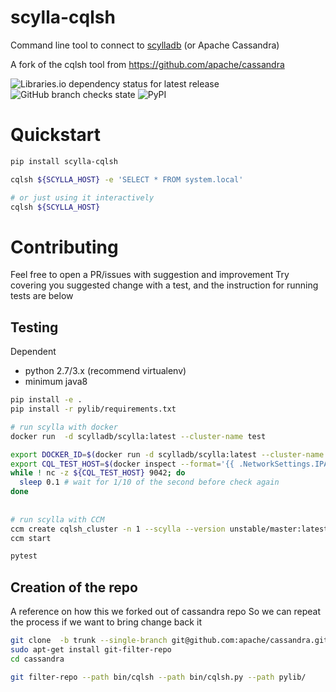 # scylla-cqlsh

Command line tool to connect to [scylladb](http://www.scylladb.com) (or Apache Cassandra)

A fork of the cqlsh tool from https://github.com/apache/cassandra

![Libraries.io dependency status for latest release](https://img.shields.io/librariesio/release/pypi/scylla-cqlsh)
![GitHub branch checks state](https://img.shields.io/github/checks-status/scylladb/scylla-cqlsh/master)
![PyPI](https://img.shields.io/pypi/v/scylla-cqlsh)

# Quickstart

```bash
pip install scylla-cqlsh

cqlsh ${SCYLLA_HOST} -e 'SELECT * FROM system.local'

# or just using it interactively
cqlsh ${SCYLLA_HOST} 
```

# Contributing

Feel free to open a PR/issues with suggestion and improvement
Try covering you suggested change with a test, and the instruction 
for running tests are below

## Testing

Dependent 
* python 2.7/3.x (recommend virtualenv)
* minimum java8

```bash
pip install -e .
pip install -r pylib/requirements.txt

# run scylla with docker
docker run  -d scylladb/scylla:latest --cluster-name test

export DOCKER_ID=$(docker run -d scylladb/scylla:latest --cluster-name test)
export CQL_TEST_HOST=$(docker inspect --format='{{ .NetworkSettings.IPAddress }}' ${DOCKER_ID})
while ! nc -z ${CQL_TEST_HOST} 9042; do   
  sleep 0.1 # wait for 1/10 of the second before check again
done
          
 
# run scylla with CCM
ccm create cqlsh_cluster -n 1 --scylla --version unstable/master:latest
ccm start

pytest
```


## Creation of the repo

A reference on how this we forked out of cassandra repo
So we can repeat the process if we want to bring change back it

```bash
git clone  -b trunk --single-branch git@github.com:apache/cassandra.git
sudo apt-get install git-filter-repo
cd cassandra

git filter-repo --path bin/cqlsh --path bin/cqlsh.py --path pylib/
```
